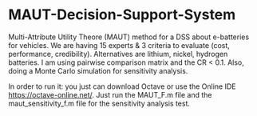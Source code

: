 # MAUT-Decision-Support-System
Multi-Attribute Utility Theore (MAUT) method for a DSS about e-batteries for vehicles. We are having 15 experts &amp; 3 criteria to evaluate (cost, performance, credibility). Alternatives are lithium, nickel, hydrogen batteries. I am using pairwise comparison matrix and the CR  &lt; 0.1. Also, doing a Monte Carlo simulation for sensitivity analysis.

In order to run it: you just can download Octave or use the Online IDE https://octave-online.net/.
Just run the MAUT_F.m file and the maut_sensitivity_f.m file for the sensitivity analysis test. 
